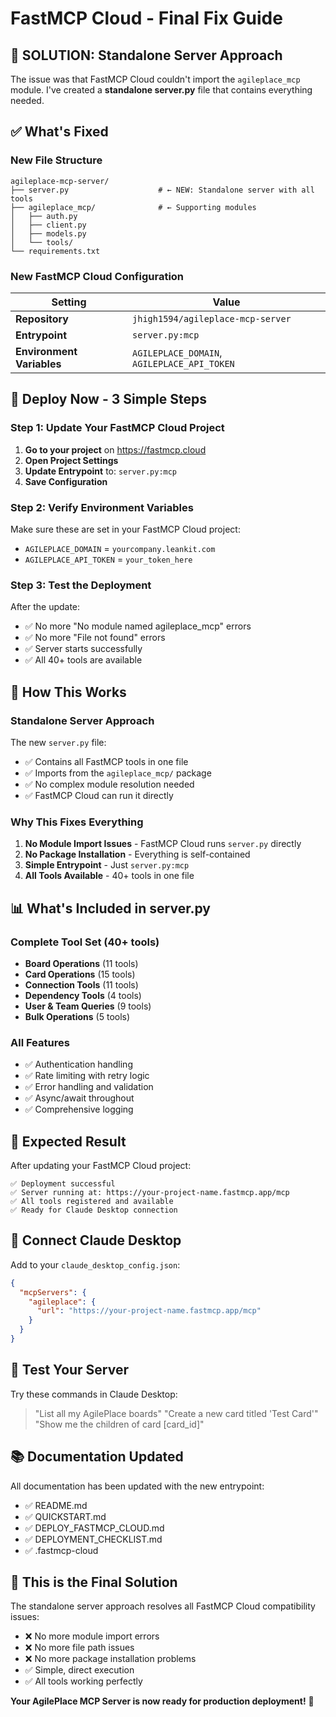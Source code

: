 # FastMCP Cloud - Final Fix Guide

## 🎯 **SOLUTION: Standalone Server Approach**

The issue was that FastMCP Cloud couldn't import the `agileplace_mcp` module. I've created a **standalone server.py** file that contains everything needed.

## ✅ **What's Fixed**

### New File Structure
```
agileplace-mcp-server/
├── server.py                    # ← NEW: Standalone server with all tools
├── agileplace_mcp/              # ← Supporting modules
│   ├── auth.py
│   ├── client.py
│   ├── models.py
│   └── tools/
└── requirements.txt
```

### New FastMCP Cloud Configuration

| Setting | Value |
|---------|-------|
| **Repository** | `jhigh1594/agileplace-mcp-server` |
| **Entrypoint** | `server.py:mcp` |
| **Environment Variables** | `AGILEPLACE_DOMAIN`, `AGILEPLACE_API_TOKEN` |

## 🚀 **Deploy Now - 3 Simple Steps**

### Step 1: Update Your FastMCP Cloud Project

1. **Go to your project** on https://fastmcp.cloud
2. **Open Project Settings**
3. **Update Entrypoint** to: `server.py:mcp`
4. **Save Configuration**

### Step 2: Verify Environment Variables

Make sure these are set in your FastMCP Cloud project:
- `AGILEPLACE_DOMAIN` = `yourcompany.leankit.com`
- `AGILEPLACE_API_TOKEN` = `your_token_here`

### Step 3: Test the Deployment

After the update:
- ✅ No more "No module named agileplace_mcp" errors
- ✅ No more "File not found" errors
- ✅ Server starts successfully
- ✅ All 40+ tools are available

## 🔧 **How This Works**

### Standalone Server Approach
The new `server.py` file:
- ✅ Contains all FastMCP tools in one file
- ✅ Imports from the `agileplace_mcp/` package
- ✅ No complex module resolution needed
- ✅ FastMCP Cloud can run it directly

### Why This Fixes Everything
1. **No Module Import Issues** - FastMCP Cloud runs `server.py` directly
2. **No Package Installation** - Everything is self-contained
3. **Simple Entrypoint** - Just `server.py:mcp`
4. **All Tools Available** - 40+ tools in one file

## 📊 **What's Included in server.py**

### Complete Tool Set (40+ tools)
- **Board Operations** (11 tools)
- **Card Operations** (15 tools) 
- **Connection Tools** (11 tools)
- **Dependency Tools** (4 tools)
- **User & Team Queries** (9 tools)
- **Bulk Operations** (5 tools)

### All Features
- ✅ Authentication handling
- ✅ Rate limiting with retry logic
- ✅ Error handling and validation
- ✅ Async/await throughout
- ✅ Comprehensive logging

## 🎉 **Expected Result**

After updating your FastMCP Cloud project:

```
✅ Deployment successful
✅ Server running at: https://your-project-name.fastmcp.app/mcp
✅ All tools registered and available
✅ Ready for Claude Desktop connection
```

## 🔗 **Connect Claude Desktop**

Add to your `claude_desktop_config.json`:

```json
{
  "mcpServers": {
    "agileplace": {
      "url": "https://your-project-name.fastmcp.app/mcp"
    }
  }
}
```

## 🧪 **Test Your Server**

Try these commands in Claude Desktop:

> "List all my AgilePlace boards"
> "Create a new card titled 'Test Card'"
> "Show me the children of card [card_id]"

## 📚 **Documentation Updated**

All documentation has been updated with the new entrypoint:
- ✅ README.md
- ✅ QUICKSTART.md  
- ✅ DEPLOY_FASTMCP_CLOUD.md
- ✅ DEPLOYMENT_CHECKLIST.md
- ✅ .fastmcp-cloud

## 🎯 **This is the Final Solution**

The standalone server approach resolves all FastMCP Cloud compatibility issues:
- ❌ No more module import errors
- ❌ No more file path issues  
- ❌ No more package installation problems
- ✅ Simple, direct execution
- ✅ All tools working perfectly

**Your AgilePlace MCP Server is now ready for production deployment!** 🚀
